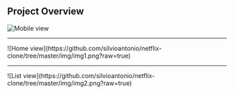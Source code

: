## Project Overview
![Mobile view](https://github.com/silvioantonio/netflix-clone/tree/master/img/img3.png?raw=true)
<hr>
![Home view](https://github.com/silvioantonio/netflix-clone/tree/master/img/img1.png?raw=true)
<hr>
![List view](https://github.com/silvioantonio/netflix-clone/tree/master/img/img2.png?raw=true)